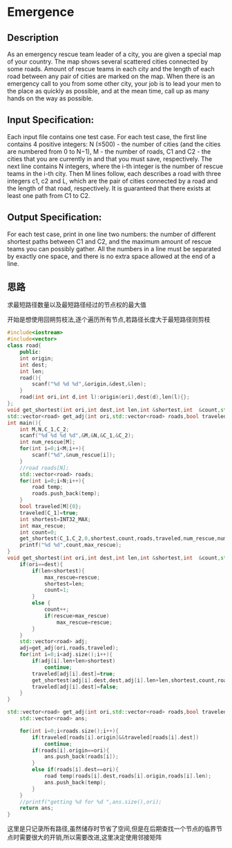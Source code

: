 # Emergence

## Description

As an emergency rescue team leader of a city, you are given a special map of your country. The map shows several scattered cities connected  by some roads. Amount of rescue teams in each city and the length of  each road between any pair of cities are marked on the map. When there  is an emergency call to you from some other city, your job is to lead  your men to the place as quickly as possible, and at the mean time, call up as many hands on the way as possible.

## Input Specification:

Each input file contains one test case. For each test case, the first line contains 4 positive integers: N (≤500) - the number of cities (and the cities are numbered from 0 to N−1), M - the number of roads, C1 and C2 - the cities that you are currently in and that you must save, respectively. The next line contains N integers, where the i-th integer is the number of rescue teams in the i-th city. Then M lines follow, each describes a road with three integers c1, c2 and L, which are the pair of cities connected by a road and the length of that road, respectively. It is guaranteed that there exists at least one  path from C1 to C2.

## Output Specification:

For each test case, print in one line two numbers: the number of different shortest paths between C1 and C2, and the maximum amount of rescue teams you can possibly gather.  All  the numbers in a line must be separated by exactly one space, and there  is no extra space allowed at the end of a line.

## 思路

求最短路径数量以及最短路径经过的节点权的最大值

开始是想使用回朔剪枝法,逐个遍历所有节点,若路径长度大于最短路径则剪枝

```c++
#include<iostream>
#include<vector>
class road{
    public:
    int origin;
    int dest;
    int len;
    road(){
        scanf("%d %d %d",&origin,&dest,&len);
    }
    road(int ori,int d,int l):origin(ori),dest(d),len(l){};
};
void get_shortest(int ori,int dest,int len,int &shortest,int  &count,std::vector<road> roads,bool traveled[],int num_rescue[],int rescue,int &max_rescue);
std::vector<road> get_adj(int ori,std::vector<road> roads,bool traveled[]);
int main(){
    int M,N,C_1,C_2;
    scanf("%d %d %d %d",&M,&N,&C_1,&C_2);
    int num_rescue[M];
    for(int i=0;i<M;i++){
        scanf("%d",&num_rescue[i]);
    }
    //road roads[N];
    std::vector<road> roads;
    for(int i=0;i<N;i++){
        road temp;
        roads.push_back(temp);
    }
    bool traveled[M]{0};
    traveled[C_1]=true;
    int shortest=INT32_MAX;
    int max_rescue;
    int count=0;
    get_shortest(C_1,C_2,0,shortest,count,roads,traveled,num_rescue,num_rescue[C_1],max_rescue);
    printf("%d %d",count,max_rescue);
}
void get_shortest(int ori,int dest,int len,int &shortest,int  &count,std::vector<road> roads,bool traveled[],int num_rescue[],int rescue,int &max_rescue){
    if(ori==dest){
        if(len<shortest){
            max_rescue=rescue;
            shortest=len;
            count=1;
        }
        else {
            count++;
            if(rescue>max_rescue)
                max_rescue=rescue;
        }
    }
    std::vector<road> adj;
    adj=get_adj(ori,roads,traveled);
    for(int i=0;i<adj.size();i++){
        if(adj[i].len+len>shortest)
            continue;
        traveled[adj[i].dest]=true;
        get_shortest(adj[i].dest,dest,adj[i].len+len,shortest,count,roads,traveled,num_rescue,rescue+num_rescue[adj[i].dest],max_rescue);
        traveled[adj[i].dest]=false;
    }
}

std::vector<road> get_adj(int ori,std::vector<road> roads,bool traveled[]){
    std::vector<road> ans;

    for(int i=0;i<roads.size();i++){
        if(traveled[roads[i].origin]&&traveled[roads[i].dest])
            continue;
        if(roads[i].origin==ori){
            ans.push_back(roads[i]);
        }
        else if(roads[i].dest==ori){
            road temp(roads[i].dest,roads[i].origin,roads[i].len);
            ans.push_back(temp);
        }
    }
    //printf("getting %d for %d ",ans.size(),ori);
    return ans;
}
```

这里是只记录所有路径,虽然储存时节省了空间,但是在后期查找一个节点的临界节点时需要很大的开销,所以需要改进,这里决定使用邻接矩阵

